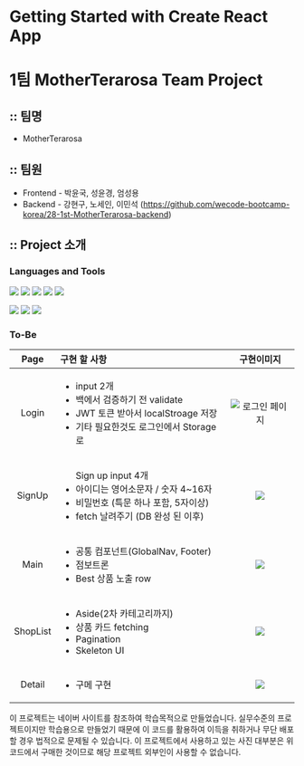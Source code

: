 # Getting Started with Create React App

# 1팀 MotherTerarosa Team Project

## :: 팀명

- MotherTerarosa

## :: 팀원

- Frontend - 박윤국, 성윤경, 엄성용
- Backend - 강현구, 노세인, 이민석 (https://github.com/wecode-bootcamp-korea/28-1st-MotherTerarosa-backend)

## :: Project 소개

### Languages and Tools

<div aligin=center>

[![](https://img.shields.io/badge/ES6-F7DF1E?logo=javascript&logoColor=white&logoWidth=20)]()
[![](https://img.shields.io/badge/React-61DAFB?logo=react&logoColor=white&logoWidth=20)]()
[![](https://img.shields.io/badge/HTML5-E34F26?logo=html5&logoColor=white&logoWidth=20)]()
[![](https://img.shields.io/badge/CSS3-1572B6?logo=css3&logoColor=white&logoWidth=20)]()
[![](https://img.shields.io/badge/Sass-CC6699?logo=sass&logoColor=white&logoWidth=20)]()

</div>
<div aligin=center>

[![](https://img.shields.io/badge/Git-F05032?logo=git&logoColor=white&logoWidth=20)]()
[![](https://img.shields.io/badge/GitHub-181717?logo=github&logoColor=white&logoWidth=20)]()
[![](https://img.shields.io/badge/Slack-4A154B?logo=slack&logoColor=white&logoWidth=20)]()

</div>

### To-Be

|   Page   | 구현 할 사항                                                                                                                                |                                                                                                                            구현이미지                                                                                                                             |
| :------: | :------------------------------------------------------------------------------------------------------------------------------------------ | :---------------------------------------------------------------------------------------------------------------------------------------------------------------------------------------------------------------------------------------------------------------: |
|  Login   | <ul><li>input 2개 <li>백에서 검증하기 전 validate <li>JWT 토큰 받아서 localStroage 저장<li>기타 필요한것도 로그인에서 Storage로 </ul>       | ![로그인 페이지](https://images.velog.io/images/lov012726/post/7462208b-8ae3-4749-bdd5-3fcd12537a7e/%E1%84%89%E1%85%B3%E1%84%8F%E1%85%B3%E1%84%85%E1%85%B5%E1%86%AB%E1%84%89%E1%85%A3%E1%86%BA%202021-12-27%20%E1%84%8B%E1%85%A9%E1%84%92%E1%85%AE%205.40.29.png) |
|  SignUp  | <ul>Sign up input 4개<li>아이디는 영어소문자 / 숫자 4~16자<li> 비밀번호 (특문 하나 포함, 5자이상) <li>fetch 날려주기 (DB 완성 된 이후)</ul> |       ![](https://images.velog.io/images/lov012726/post/88e4392c-1ec5-4fd7-9828-f256cdd16699/%E1%84%89%E1%85%B3%E1%84%8F%E1%85%B3%E1%84%85%E1%85%B5%E1%86%AB%E1%84%89%E1%85%A3%E1%86%BA%202021-12-27%20%E1%84%8B%E1%85%A9%E1%84%92%E1%85%AE%205.42.51.png)        |
|   Main   | <ul><li>공통 컴포넌트(GlobalNav, Footer) <li>점보트론 <li>Best 상품 노출 row </ul>                                                          |       ![](https://images.velog.io/images/lov012726/post/dda9d744-b530-40aa-8f13-b3ab0f66cc43/%E1%84%89%E1%85%B3%E1%84%8F%E1%85%B3%E1%84%85%E1%85%B5%E1%86%AB%E1%84%89%E1%85%A3%E1%86%BA%202021-12-27%20%E1%84%8B%E1%85%A9%E1%84%92%E1%85%AE%205.43.52.png)        |
| ShopList | <ul><li>Aside(2차 카테고리까지) <li>상품 카드 fetching<li>Pagination<li>Skeleton UI</ul>                                                    |       ![](https://images.velog.io/images/lov012726/post/3ac2c3cb-d521-46c5-9f22-ee790740b0ab/%E1%84%89%E1%85%B3%E1%84%8F%E1%85%B3%E1%84%85%E1%85%B5%E1%86%AB%E1%84%89%E1%85%A3%E1%86%BA%202021-12-27%20%E1%84%8B%E1%85%A9%E1%84%92%E1%85%AE%205.44.06.png)        |
|  Detail  | <ul><li>구메 구현</ul>                                                                                                                      |       ![](https://images.velog.io/images/lov012726/post/0a01f9d2-cac9-43e2-8dfb-92eb2ddae42b/%E1%84%89%E1%85%B3%E1%84%8F%E1%85%B3%E1%84%85%E1%85%B5%E1%86%AB%E1%84%89%E1%85%A3%E1%86%BA%202021-12-27%20%E1%84%8B%E1%85%A9%E1%84%92%E1%85%AE%205.44.23.png)        |


이 프로젝트는 네이버 사이트를 참조하여 학습목적으로 만들었습니다.
실무수준의 프로젝트이지만 학습용으로 만들었기 때문에 이 코드를 활용하여 이득을 취하거나 무단 배포할 경우 법적으로 문제될 수 있습니다.
이 프로젝트에서 사용하고 있는 사진 대부분은 위코드에서 구매한 것이므로 해당 프로젝트 외부인이 사용할 수 없습니다.

